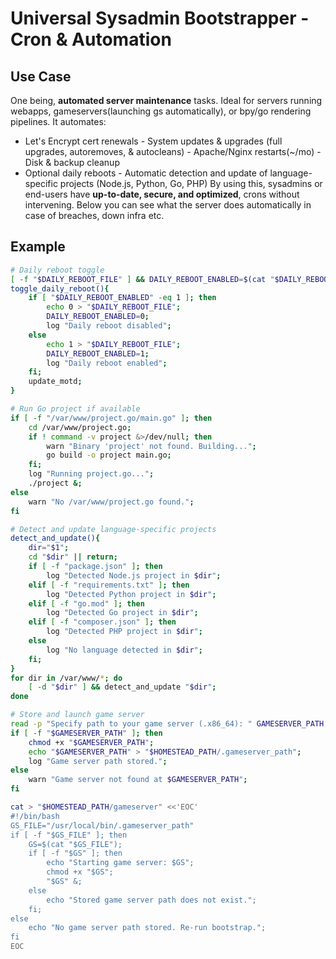 # Universal Sysadmin Bootstrapper - Cron & Automation
## Use Case
One being, **automated server maintenance** tasks. Ideal for servers running webapps, gameservers(launching gs automatically), or bpy/go rendering pipelines. It automates:
- Let's Encrypt cert renewals - System updates & upgrades (full upgrades, autoremoves, & autocleans) - Apache/Nginx restarts(~/mo) - Disk & backup cleanup
- Optional daily reboots - Automatic detection and update of language-specific projects (Node.js, Python, Go, PHP)
By using this, sysadmins or end-users have **up-to-date, secure, and optimized**, crons without intervening. Below you can see what the server does automatically in case of breaches, down infra etc.
## Example
```sh
# Daily reboot toggle
[ -f "$DAILY_REBOOT_FILE" ] && DAILY_REBOOT_ENABLED=$(cat "$DAILY_REBOOT_FILE")
toggle_daily_reboot(){ 
    if [ "$DAILY_REBOOT_ENABLED" -eq 1 ]; then 
        echo 0 > "$DAILY_REBOOT_FILE"; 
        DAILY_REBOOT_ENABLED=0; 
        log "Daily reboot disabled"; 
    else 
        echo 1 > "$DAILY_REBOOT_FILE"; 
        DAILY_REBOOT_ENABLED=1; 
        log "Daily reboot enabled"; 
    fi; 
    update_motd; 
}

# Run Go project if available
if [ -f "/var/www/project.go/main.go" ]; then 
    cd /var/www/project.go; 
    if ! command -v project &>/dev/null; then 
        warn "Binary 'project' not found. Building..."; 
        go build -o project main.go; 
    fi; 
    log "Running project.go..."; 
    ./project &; 
else 
    warn "No /var/www/project.go found."; 
fi

# Detect and update language-specific projects
detect_and_update(){ 
    dir="$1"; 
    cd "$dir" || return; 
    if [ -f "package.json" ]; then 
        log "Detected Node.js project in $dir"; 
    elif [ -f "requirements.txt" ]; then 
        log "Detected Python project in $dir"; 
    elif [ -f "go.mod" ]; then 
        log "Detected Go project in $dir"; 
    elif [ -f "composer.json" ]; then 
        log "Detected PHP project in $dir"; 
    else 
        log "No language detected in $dir"; 
    fi; 
}
for dir in /var/www/*; do 
    [ -d "$dir" ] && detect_and_update "$dir"; 
done

# Store and launch game server
read -p "Specify path to your game server (.x86_64): " GAMESERVER_PATH
if [ -f "$GAMESERVER_PATH" ]; then 
    chmod +x "$GAMESERVER_PATH"; 
    echo "$GAMESERVER_PATH" > "$HOMESTEAD_PATH/.gameserver_path"; 
    log "Game server path stored."; 
else 
    warn "Game server not found at $GAMESERVER_PATH"; 
fi

cat > "$HOMESTEAD_PATH/gameserver" <<'EOC'
#!/bin/bash
GS_FILE="/usr/local/bin/.gameserver_path"
if [ -f "$GS_FILE" ]; then 
    GS=$(cat "$GS_FILE"); 
    if [ -f "$GS" ]; then 
        echo "Starting game server: $GS"; 
        chmod +x "$GS"; 
        "$GS" &; 
    else 
        echo "Stored game server path does not exist."; 
    fi; 
else 
    echo "No game server path stored. Re-run bootstrap."; 
fi
EOC
